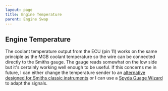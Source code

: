 ```yaml
---
layout: page
title: Engine Temperature
parent: Engine Swap
---
```

## Engine Temperature

The coolant temperature output from the ECU (pin 11) works on the same principle as the MGB coolant temperature so the wire can be connected directly to the Smiths gauge. The gauge reads somewhat on the low side but it's certainly working well enough to be useful. If this concerns me in future, I can either change the temperature sender to an [alternative designed for Smiths classic instruments](https://www.merlinmotorsport.co.uk/p/smiths-temperature-sender-1-8npt-cb-ts-18) or I can use a [Spyda Guage Wizard](https://spiyda.com/fuel-gauge-wizard-mk3.html) to adapt the signals.
